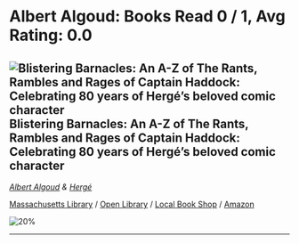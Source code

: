 # Albert Algoud:  Books Read 0 / 1, Avg Rating: 0.0 

## ![Blistering Barnacles: An A-Z of The Rants, Rambles and Rages of Captain Haddock: Celebrating 80 years of Hergé’s beloved comic character](http://books.google.com/books/content?id=uLNyzgEACAAJ&printsec=frontcover&img=1&zoom=5&source=gbs_api) Blistering Barnacles: An A-Z of The Rants, Rambles and Rages of Captain Haddock: Celebrating 80 years of Hergé’s beloved comic character
*[Albert Algoud](../AlbertAlgoud) & [Hergé](../Hergé)*

[Massachusetts Library](https://library.minlib.net/search/i=978-0008497354) / [Open Library](https://openlibrary.org/isbn/978-0008497354) / [Local Book Shop](https://bookshop.org/books/blistering-barnacles:-an-a-z-of-the-rants,-rambles-and-rages-of-captain-haddock:-celebrating-80-years-of-hergé’s-beloved-comic-character/978-0008497354) / [Amazon](https://smile.amazon.com/dp/0008497354)

![20%](https://progress-bar.dev/20) 



---
